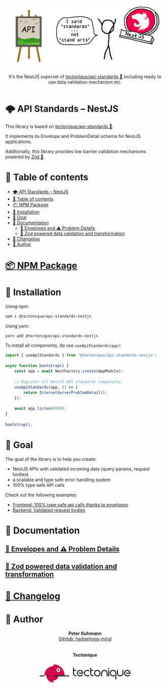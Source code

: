 <p align="center">
  <br>
  <br>
  <img src=".assets/logo.png" alt="Logo of library api-standards" width="500">
  <br>
  <br>
  It's the NestJS superset of
  <a href="https://github.com/tectonique/api-standards">tectonique/api-standards 🔗</a>
  including ready to use data validation mechanism etc.
  <br>
  <br>
</p>

# 🌩 API Standards – NestJS
This library is based on [tectonique/api-standards 🔗](https://github.com/tectonique/api-standards).

It implements its Envelope and ProblemDetail schema for NestJS applications.

Additionally, this library provides low barrier validation mechanisms powered by [Zod 🔗](https://github.com/colinhacks/zod). 

# 📖 Table of contents

<!-- TOC -->
* [🌩 API Standards – NestJS](#-api-standards--nestjs)
* [📖 Table of contents](#-table-of-contents)
* [📦 NPM Package](#-npm-package)
* [💾 Installation](#-installation)
* [🏁 Goal](#-goal)
* [📑 Documentation](#-documentation)
  * [📨 Envelopes and ⚠️ Problem Details](#-envelopes-and--problem-details)
  * [💎 Zod powered data validation and transformation](#-zod-powered-data-validation-and-transformation)
* [📜 Changelog](#-changelog)
* [🦔 Author](#-author)
<!-- TOC -->

# [📦 NPM Package](https://www.npmjs.com/package/@tectonique/api-standards-nestjs)

# 💾 Installation

Using npm:
```bash
npm i @tectonique/api-standards-nestjs
```

Using yarn:
```
yarn add @tectonique/api-standards-nestjs
```

To install all components, do use `useApiStandards(app)`:

```typescript
import { useApiStandards } from '@tectonique/api-standards-nestjs';

async function bootstrap() {
    const app = await NestFactory.create(AppModule);

    // Register all NestJS API standards components.
    useApiStandards(app, () => {
        return InternalServerProblemDetail();
    });
    
    await app.listen(8080);
}

bootstrap();
```

# 🏁 Goal
The goal of the library is to help you create:
- NestJS APIs with validated incoming data (query params, request bodies)
- a scalable and type safe error handling system
- 100% type safe API calls

Check out the following examples:
- [Frontend: 100% type safe api calls thanks to envelopes](./src/Envelopes/README.md#-type-safe-api-calls)
- [Backend: Validated request bodies](./src/Validation/README.md#-validated-request-bodies)

# 📑 Documentation

## [📨 Envelopes and ⚠️ Problem Details](./src/Validation/README.md)

## [💎 Zod powered data validation and transformation](./src/Envelopes/README.md)

# [📜 Changelog](CHANGELOG.md)

# 🦔 Author
<p align="center">
  <b>Peter Kuhmann</b>
  <br>
  <a href="https://github.com/hedgehogs-mind">GitHub: hedgehogs-mind</a>
  <br>
  <br>
  <br>
  <b>Tectonique</b>
  <br>
  <br>
  <img src=".assets/tectonique-small.png" alt="Tectonique logo" width="300">
</p>